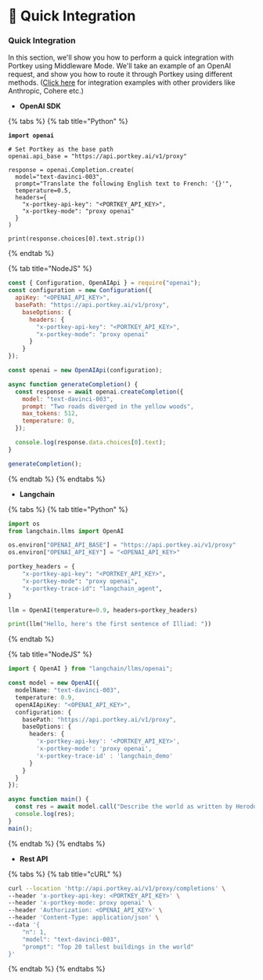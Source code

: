 # 📎 Quick Integration

### Quick Integration

In this section, we'll show you how to perform a quick integration with Portkey using Middleware Mode. We'll take an example of an OpenAI request, and show you how to route it through Portkey using different methods. ([Click here](broken-reference) for integration examples with other providers like Anthropic, Cohere etc.)

* **OpenAI SDK**

{% tabs %}
{% tab title="Python" %}
<pre class="language-python"><code class="lang-python"><strong>import openai
</strong>
# Set Portkey as the base path
openai.api_base = "https://api.portkey.ai/v1/proxy"

response = openai.Completion.create(
  model="text-davinci-003",
  prompt="Translate the following English text to French: '{}'",
  temperature=0.5,
  headers={
    "x-portkey-api-key": "&#x3C;PORTKEY_API_KEY>",
    "x-portkey-mode": "proxy openai"
  }
)

print(response.choices[0].text.strip())
</code></pre>
{% endtab %}

{% tab title="NodeJS" %}
```javascript
const { Configuration, OpenAIApi } = require("openai");
const configuration = new Configuration({
  apiKey: "<OPENAI_API_KEY>",
  basePath: "https://api.portkey.ai/v1/proxy",
    baseOptions: {
      headers: {
        "x-portkey-api-key": "<PORTKEY_API_KEY>",
        "x-portkey-mode": "proxy openai"
      }
    }
});

const openai = new OpenAIApi(configuration);

async function generateCompletion() {
  const response = await openai.createCompletion({
    model: "text-davinci-003",
    prompt: "Two roads diverged in the yellow woods",
    max_tokens: 512,
    temperature: 0,
  });

  console.log(response.data.choices[0].text);
}

generateCompletion();
```
{% endtab %}
{% endtabs %}

* **Langchain**

{% tabs %}
{% tab title="Python" %}
```python
import os
from langchain.llms import OpenAI

os.environ["OPENAI_API_BASE"] = "https://api.portkey.ai/v1/proxy"
os.environ["OPENAI_API_KEY"] = "<OPENAI_API_KEY>"

portkey_headers = {
    "x-portkey-api-key": "<PORTKEY_API_KEY>",
    "x-portkey-mode": "proxy openai",
    "x-portkey-trace-id": "langchain_agent",
}

llm = OpenAI(temperature=0.9, headers=portkey_headers)

print(llm("Hello, here's the first sentence of Illiad: "))
```
{% endtab %}

{% tab title="NodeJS" %}
```typescript
import { OpenAI } from "langchain/llms/openai";

const model = new OpenAI({
  modelName: "text-davinci-003", 
  temperature: 0.9,
  openAIApiKey: "<OPENAI_API_KEY>",
  configuration: {
    basePath: "https://api.portkey.ai/v1/proxy",
    baseOptions: {
      headers: {
        'x-portkey-api-key': '<PORTKEY_API_KEY>',
        'x-portkey-mode': 'proxy openai',
        'x-portkey-trace-id' : 'langchain_demo'
      }
    }
  }
});

async function main() {
  const res = await model.call("Describe the world as written by Herodotus.");
  console.log(res);
}
main();
```
{% endtab %}
{% endtabs %}

* **Rest API**

{% tabs %}
{% tab title="cURL" %}
```bash
curl --location 'http://api.portkey.ai/v1/proxy/completions' \
--header 'x-portkey-api-key: <PORTKEY_API_KEY>' \
--header 'x-portkey-mode: proxy openai' \
--header 'Authorization: <OPENAI_API_KEY>' \
--header 'Content-Type: application/json' \
--data '{
    "n": 1,
    "model": "text-davinci-003",
    "prompt": "Top 20 tallest buildings in the world"
}'
```
{% endtab %}
{% endtabs %}



